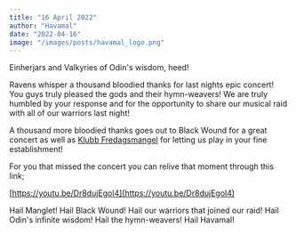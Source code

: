 ```yaml
---
title: "16 April 2022"
author: "Havamal"
date: "2022-04-16"
image: "/images/posts/havamal_logo.png"
---
```


Einherjars and Valkyries of Odin's wisdom, heed!

Ravens whisper a thousand bloodied thanks for last nights epic concert! You guys truly pleased the gods and their hymn-weavers! We are truly humbled by your response and for the opportunity to share our musical raid with all of our warriors last night!

A thousand more bloodied thanks goes out to Black Wound for a great concert as well as [Klubb Fredagsmangel](https://www.facebook.com/klubbfredagsmangel/) for letting us play in your fine establishment!

For you that missed the concert you can relive that moment through this link;

[https://youtu.be/Dr8dujEgol4](https://youtu.be/Dr8dujEgol4)

Hail Manglet! Hail Black Wound! Hail our warriors that joined our raid! Hail Odin's infinite wisdom! Hail the hymn-weavers! Hail Havamal!